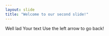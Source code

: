 ```yaml
---
layout: slide
title: "Welcome to our second slide!"
---
```


Well lad
Your text
Use the left arrow to go back!
